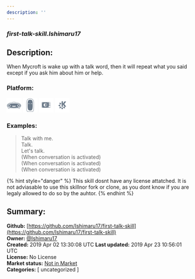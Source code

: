 ```yaml
---
description: ''
---
```


### _first-talk-skill.Ishimaru17_  
## Description:  
When Mycroft is wake up with a talk word, then it will repeat what you said except if you ask him about him or help.  
  
  
### Platform:  
 ![Mark I](../.gitbook/assets/mark-1-icon.png)  ![Mark II](../.gitbook/assets/mark-2-icon.png)  ![Picroft](../.gitbook/assets/picroft-icon.png)  ![plasmoid](../.gitbook/assets/kde.png)   
### Examples:  
> Talk with me.  
> Talk.  
> Let's talk.  
> (When conversation is activated)  
> (When conversation is activated)  
> (When conversation is activated)  
  
{% hint style="danger" %}
This skill dosnt have any license attatched. It is not adviasable to use this skillnor fork or clone, as you dont know if you are legaly allowed to do so by the auhtor.
{% endhint %}
  
## Summary:  
**Github:** [https://github.com/Ishimaru17/first-talk-skill](https://github.com/Ishimaru17/first-talk-skill)  
**Owner:** [@Ishimaru17](https://github.com/Ishimaru17)  
**Created:** 2019 Apr 02 13:30:08 UTC  **Last updated:** 2019 Apr 23 10:56:01 UTC  
**License:** No License  
**Market status:** [Not in Market](https://market.mycroft.ai/skill/)  
**Categories:** [ uncategorized ]   
